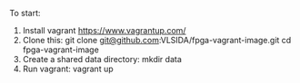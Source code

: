 To start:
1) Install vagrant https://www.vagrantup.com/
2) Clone this:
git clone  git@github.com:VLSIDA/fpga-vagrant-image.git
cd fpga-vagrant-image
3) Create a shared data directory:
mkdir data
4) Run vagrant:
vagrant up

